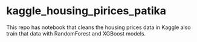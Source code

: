 # kaggle_housing_pirices_patika
This repo has notebook that cleans the housing prices data in Kaggle also train that data with RandomForest and XGBoost models.
